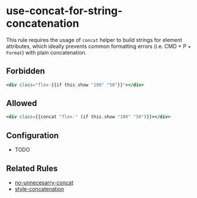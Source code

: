 # use-concat-for-string-concatenation

This rule requires the usage of `concat` helper to build strings for element attributes, which ideally prevents common formatting errors (i.e. CMD + P + `Format`) with plain concatenation.

## Forbidden

```hbs
<div class="flex-{{if this.show "100" "50"}}"></div>
```

## Allowed

```hbs
<div class={{concat "flex-" (if this.show "100" "50")}}></div>
```

## Configuration

* TODO

## Related Rules

* [no-unnecesarry-concat](no-unnecesary-concat.md)
* [style-concatenation](style-concatenation.md)

